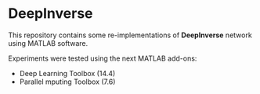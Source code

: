 # DeepInverse

This repository contains some re-implementations of **DeepInverse** network using MATLAB software.



Experiments were tested using the next MATLAB add-ons:

- Deep Learning Toolbox (14.4)
- Parallel mputing Toolbox (7.6)
